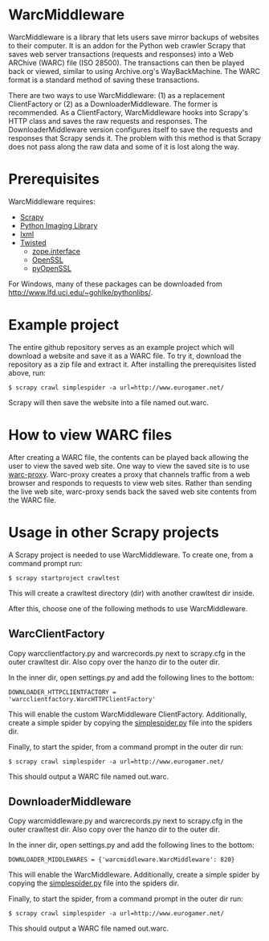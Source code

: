 WarcMiddleware
==============
WarcMiddleware is a library that lets users save mirror backups of websites to
their computer. It is an addon for the Python web crawler Scrapy that saves
web server transactions (requests and responses) into a Web ARChive (WARC) file
(ISO 28500). The transactions can then be played back or viewed, similar
to using Archive.org's WayBackMachine. The WARC format is a standard method of
saving these transactions.

There are two ways to use WarcMiddleware: (1) as a replacement ClientFactory or
(2) as a DownloaderMiddleware. The former is recommended. As a ClientFactory,
WarcMiddleware hooks into Scrapy's HTTP class and saves the raw requests and
responses. The DownloaderMiddleware version configures itself to save the
requests and responses that Scrapy sends it. The problem with this method is
that Scrapy does not pass along the raw data and some of it is lost along the
way.

Prerequisites
=============
WarcMiddleware requires:

* [Scrapy](http://scrapy.org/)
 * [Python Imaging Library](http://www.pythonware.com/products/pil/)
 * [lxml](http://pypi.python.org/pypi/lxml/)
 * [Twisted](http://twistedmatrix.com/trac/)
     * [zope.interface](http://pypi.python.org/pypi/zope.interface)
     * [OpenSSL](http://slproweb.com/products/Win32OpenSSL.html)
     * [pyOpenSSL](https://launchpad.net/pyopenssl)

For Windows, many of these packages can be downloaded from
<http://www.lfd.uci.edu/~gohlke/pythonlibs/>.

Example project
===============
The entire github repository serves as an example project which will download
a website and save it as a WARC file. To try it, download the repository as a
zip file and extract it. After installing the prerequisites listed above, run:

    $ scrapy crawl simplespider -a url=http://www.eurogamer.net/

Scrapy will then save the website into a file named out.warc.

How to view WARC files
======================
After creating a WARC file, the contents can be played back allowing the user
to view the saved web site. One way to view the saved site is to use [warc-proxy](https://github.com/alard/warc-proxy).
Warc-proxy creates a proxy that channels traffic from a web browser and responds
to requests to view web sites. Rather than sending the live web site, warc-proxy
sends back the saved web site contents from the WARC file.

Usage in other Scrapy projects
==============================
A Scrapy project is needed to use WarcMiddleware. To create one, from a command
prompt run:

    $ scrapy startproject crawltest

This will create a crawltest directory (dir) with another crawltest dir inside.

After this, choose one of the following methods to use WarcMiddleware.

WarcClientFactory
-----------------
Copy warcclientfactory.py and warcrecords.py next to scrapy.cfg in the outer
crawltest dir. Also copy over the hanzo dir to the outer dir.

In the inner dir, open settings.py and add the following lines to the bottom:

    DOWNLOADER_HTTPCLIENTFACTORY = 'warcclientfactory.WarcHTTPClientFactory'

This will enable the custom WarcMiddleware ClientFactory. Additionally, create
a simple spider by copying the 
[simplespider.py](https://github.com/iramari/WarcMiddleware/blob/master/crawltest/spiders/simplespider.py)
file into the spiders dir.

Finally, to start the spider, from a command prompt in the outer dir run:

    $ scrapy crawl simplespider -a url=http://www.eurogamer.net/

This should output a WARC file named out.warc.

DownloaderMiddleware
--------------------
Copy warcmiddleware.py and warcrecords.py next to scrapy.cfg in the outer
crawltest dir. Also copy over the hanzo dir to the outer dir.

In the inner dir, open settings.py and add the following lines to the bottom:

    DOWNLOADER_MIDDLEWARES = {'warcmiddleware.WarcMiddleware': 820}

This will enable the WarcMiddleware. Additionally, create a simple spider by
copying the
[simplespider.py](https://github.com/iramari/WarcMiddleware/blob/master/crawltest/spiders/simplespider.py)
file into the spiders dir.

Finally, to start the spider, from a command prompt in the outer dir run:

    $ scrapy crawl simplespider -a url=http://www.eurogamer.net/

This should output a WARC file named out.warc.
